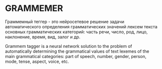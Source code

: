 # GRAMMEMER

Граммемный теггер - это нейросетевое решение задачи автоматического определения грамматических значений лексем текста основных грамматических категорий: часть речи, число, род, лицо, наклонение, время, вид, залог и др.

Grammem tagger is a neural network solution to the problem of automatically determining the grammatical values of text lexemes of the main grammatical categories: part of speech, number, gender, person, mode, tense, aspect, voice, etc.
